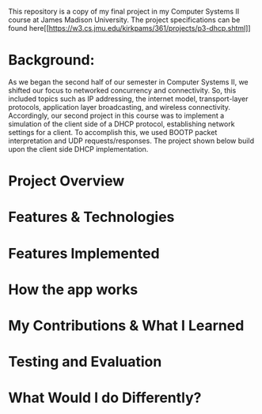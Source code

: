 This repository is a copy of my final project in my Computer Systems II course at James Madison University. The project specifications can be found here[[https://w3.cs.jmu.edu/kirkpams/361/projects/p3-dhcp.shtml]]


# Background:
As we began the second half of our semester in Computer Systems II, we shifted our focus to networked concurrency and connectivity. So, this included topics such as IP addressing, the internet model, transport-layer protocols, application layer broadcasting, and wireless connectivity. Accordingly, our second project in this course was to implement a simulation of the client side of a DHCP protocol, establishing network settings for a client. To accomplish this, we used BOOTP packet interpretation and UDP requests/responses. The project shown below build upon the client side DHCP implementation.

# Project Overview


# Features & Technologies


# Features Implemented


# How the app works


# My Contributions & What I Learned


# Testing and Evaluation


# What Would I do Differently?
